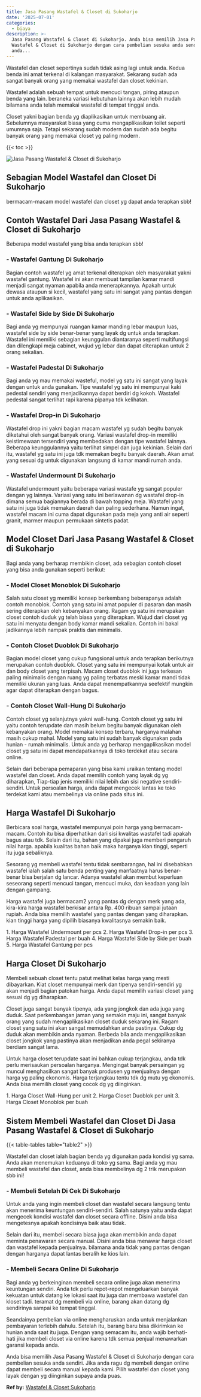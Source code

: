 ```yaml
---
title: Jasa Pasang Wastafel & Closet di Sukoharjo
date: '2025-07-01'
categories:
  - biaya
description: >-
  Jasa Pasang Wastafel & Closet di Sukoharjo. Anda bisa memilih Jasa Pasang
  Wastafel & Closet di Sukoharjo dengan cara pembelian sesuka anda sendiri. Jika
  anda...
---
```


Wastafel dan closet sepertinya sudah tidak asing lagi untuk anda. Kedua benda ini amat terkenal di kalangan masyarakat. Sekarang sudah ada sangat banyak orang yang memakai wastafel dan closet kekinian.

Wastafel adalah sebuah tempat untuk mencuci tangan, piring ataupun benda yang lain. beraneka variasi kebutuhan lainnya akan lebih mudah bilamana anda telah memakai wastafel di tempat tinggal anda.

Closet yakni bagian benda yg diaplikasikan untuk membuang air. Sebelumnya masyarakat biasa yang cuma mengaplikasikan toilet seperti umumnya saja. Tetapi sekarang sudah modern dan sudah ada begitu banyak orang yang memakai closet yg paling modern.

{{< toc >}}

![Jasa Pasang Wastafel & Closet di Sukoharjo](/images/wastafel-closet-murah27.png)

## Sebagian Model Wastafel dan Closet Di Sukoharjo

bermacam-macam model wastafel dan closet yg dapat anda terapkan sbb!

## Contoh Wastafel Dari Jasa Pasang Wastafel & Closet di Sukoharjo

Beberapa model wastafel yang bisa anda terapkan sbb!

### \- Wastafel Gantung Di Sukoharjo

Bagian contoh wastafel yg amat terkenal diterapkan oleh masyarakat yakni wastafel gantung. Wastafel ini akan membuat tampilan kamar mandi menjadi sangat nyaman apabila anda menerapkannya. Apakah untuk dewasa ataupun si kecil, wastafel yang satu ini sangat yang pantas dengan untuk anda aplikasikan.

### \- Wastafel Side by Side Di Sukoharjo

Bagi anda yg mempunyai ruangan kamar manding lebar maupun luas, wastafel side by side benar-benar yang layak dg untuk anda terapkan. Wastafel ini memiliki sebagian keunggulan diantaranya seperti multifungsi dan dilengkapi meja cabinet, wujud yg lebar dan dapat diterapkan untuk 2 orang sekalian.

### \- Wastafel Padestal Di Sukoharjo

Bagi anda yg mau memakai wasteful, model yg satu ini sangat yang layak dengan untuk anda gunakan. Tipe wastafel yg satu ini mempunyai kaki pedestal sendiri yang menjadikannya dapat berdiri dg kokoh. Wastafel pedestal sangat terlihat rapi karena pipanya tdk kelihatan.

### \- Wastafel Drop-in Di Sukoharjo

Wastafel drop ini yakni bagian macam wastafel yg sudah begitu banyak diketahui oleh sangat banyak orang. Variasi wastafel drop-in memiliki keistimewaan tersendiri yang membedakan dengan tipe wastafel lainnya. Beberapa keunggulannya yaitu terlihat simpel dan juga kekinian. Selain dari itu, wastafel yg satu ini juga tdk memakan begitu banyak daerah. Akan amat yang sesuai dg untuk digunakan langsung di kamar mandi rumah anda.

### \- Wastafel Undermount Di Sukoharjo

Wastafel undermount yaitu beberapa variasi wastafe yg sangat populer dengan yg lainnya. Variasi yang satu ini berlawanan dg wastafel drop-in dimana semua bagiannya berada di bawah topping meja. Wastafel yang satu ini juga tidak memakan daerah dan paling sederhana. Namun ingat, wastafel macam ini cuma dapat digunakan pada meja yang anti air seperti granit, marmer maupun permukaan sintetis padat.

## Model Closet Dari Jasa Pasang Wastafel & Closet di Sukoharjo

Bagi anda yang berharap membikin closet, ada sebagian contoh closet yang bisa anda gunakan seperti berikut:

### \- Model Closet Monoblok Di Sukoharjo

Salah satu closet yg memiliki konsep berkembang beberapanya adalah contoh monoblok. Contoh yang satu ini amat populer di pasaran dan masih sering diterapkan oleh kebanyakan orang. Ragam yg satu ini merupakan closet contoh duduk yg telah biasa yang diterapkan. Wujud dari closet yg satu ini menyatu dengan body kamar mandi sekalian. Contoh ini bakal jadikannya lebih nampak praktis dan minimalis.

### \- Contoh Closet Duoblok Di Sukoharjo

Bagian model closet yang cukup fungsional untuk anda terapkan berikutnya merupakan contoh duoblok. Closet yang satu ini mempunyai kotak untuk air dan body closet yang terpisah. Macam closet duoblok ini juga terkesan paling minimalis dengan ruang yg paling terbatas meski kamar mandi tidak memiliki ukuran yang luas. Anda dapat menempatkannya seefektif mungkin agar dapat diterapkan dengan bagus.

### \- Contoh Closet Wall-Hung Di Sukoharjo

Contoh closet yg selanjutnya yakni wall-hung. Contoh closet yg satu ini yaitu contoh terupdate dan masih belum begitu banyak digunakan oleh kebanyakan orang. Model memakai konsep terbaru, harganya malahan masih cukup mahal. Model yang satu ini sudah banyak digunakan pada hunian - rumah minimalis. Untuk anda yg berharap mengaplikasikan model closet yg satu ini dapat mendapatkannya di toko terdekat atau secara online.

Selain dari beberapa pemaparan yang bisa kami uraikan tentang model wastafel dan closet. Anda dapat memilih contoh yang layak dg yg diharapkan, Tiap-tiap jenis memiliki nilai lebih dan sisi negative sendiri-sendiri. Untuk persoalan harga, anda dapat mengecek lantas ke toko terdekat kami atau membelinya via online pada situs ini.

## Harga Wastafel Di Sukoharjo

Berbicara soal harga, wastafel mempunyai poin harga yang bermacam-macam. Contoh itu bisa diperhatikan dari sisi kwalitas wastafel tadi apakah bagus atau tdk. Selain dari itu, bahan yang dipakai juga memberi pengaruh nilai harga. apabila kualitas bahan baik maka harganya kian tinggi, seperti itu juga sebaliknya.

Sesorang yg membeli wastafel tentu tidak sembarangan, hal ini disebabkan wastafel ialah salah satu benda penting yang manfaatnya harus benar-benar bisa berjalan dg lancar. Adanya wastafel akan membut keperluan seseorang seperti mencuci tangan, mencuci muka, dan keadaan yang lain dengan gampang.

Harga wastafel juga bermacam2 yang pantas dg dengan merk yang ada, kira-kira harga wastafel berkisar antara Rp. 400 ribuan sampai jutaan rupiah. Anda bisa memilih wastafel yang pantas dengan yang diharapkan. kian tinggi harga yang dipilih biasanya kwalitasnya semakin baik.

1\. Harga Wastafel Undermount per pcs 2. Harga Wastafel Drop-in per pcs 3. Harga Wastafel Padestal per buah 4. Harga Wastafel Side by Side per buah 5. Harga Wastafel Gantung per pcs

## Harga Closet Di Sukoharjo

Membeli sebuah closet tentu patut melihat kelas harga yang mesti dibayarkan. Kiat closet mempunyai merk dan tipenya sendiri-sendiri yg akan menjadi bagian patokan harga. Anda dapat memilih variasi closet yang sesuai dg yg diharapkan.

Closet juga sangat banyak tipenya, ada yang jongkok dan ada juga yang duduk. Saat perkembangan jaman yang semakin maju ini, sangat banyak orang yang sudah mengaplikasikan closet duduk sekarang ini. Ragam closet yang satu ini akan sangat memudahkan anda pastinya. Cukup dg duduk akan membikin anda nyaman. Berbeda bila anda mengaplikasikan closet jongkok yang pastinya akan menjadikan anda pegal sekiranya berdiam sangat lama.

Untuk harga closet terupdate saat ini bahkan cukup terjangkau, anda tdk perlu merisaukan persoalan harganya. Mengingat banyak persaingan yg muncul menghasilkan sangat banyak produsen yg menjualnya dengan harga yg paling ekonomis. Harga terjangkau tentu tdk dg mutu yg ekonomis. Anda bisa memilih closet yang cocok dg yg diinginkan.

1\. Harga Closet Wall-Hung per unit 2. Harga Closet Duoblok per unit 3. Harga Closet Monoblok per buah

## Sistem Membeli Wastafel dan Closet Di Jasa Pasang Wastafel & Closet di Sukoharjo

{{< table-tables table="table2" >}}

Wastafel dan closet ialah bagian benda yg digunakan pada kondisi yg sama. Anda akan menemukan keduanya di toko yg sama. Bagi anda yg mau membeli wastafel dan closet, anda bisa membelinya dg 2 trik merupakan sbb ini!

### \- Membeli Setelah Di Cek Di Sukoharjo

Untuk anda yang ingin membeli closet dan wastafel secara langsung tentu akan menerima keuntungan sendiri-sendiri. Salah satunya yaitu anda dapat mengecek kondisi wastafel dan closet secara offline. Disini anda bisa mengetesnya apakah kondisinya baik atau tidak.

Selain dari itu, membeli secara biasa juga akan membikin anda dapat meminta penawaran secara manual. Disini anda bisa menawar harga closet dan wastafel kepada penjualnya. bilamana anda tidak yang pantas dengan dengan harganya dapat lantas beralih ke kios lain.

### \- Membeli Secara Online Di Sukoharjo

Bagi anda yg berkeinginan membeli secara online juga akan menerima keuntungan sendiri. Anda tdk perlu repot-repot mengeluarkan banyak kekuatan untuk datang ke lokasi saat itu juga dan membawa wastafel dan kloset tadi. teramat dg membeli via online, barang akan datang dg sendirinya sampai ke tempat tinggal.

Seandainya pembelian via online mengharuskan anda untuk menjalankan pembayaran terlebih dahulu. Setelah itu, barang baru bisa dikirimkan ke hunian anda saat itu juga. Dengan yang semacam itu, anda wajib berhati-hati jika membeli closet via online karena tdk semua penjual menawarkan garansi kepada anda.

Anda bisa memilih Jasa Pasang Wastafel & Closet di Sukoharjo dengan cara pembelian sesuka anda sendiri. Jika anda ragu dg membeli dengan online dapat membeli secara manual kepada kami. Pilih wastafel dan closet yang layak dengan yg diinginkan supaya anda puas.

**Ref by:** [Wastafel & Closet Sukoharjo](https://id.wikipedia.org/wiki/Wastafel)
